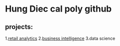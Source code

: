 #  Hung Diec cal poly github
##  projects:

1.[retail analytics](https://linkmehere.com)
2.[business intelligence](https://github.com/hdiec12/hdieccis/blob/main/Project_5_6_(Hung_Diec).ipynb)
3.data science

